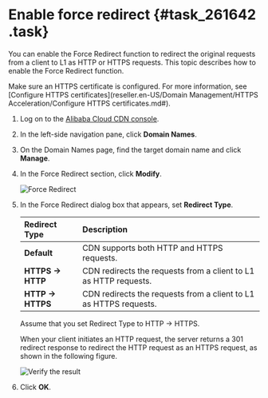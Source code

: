 # Enable force redirect {#task_261642 .task}

You can enable the Force Redirect function to redirect the original requests from a client to L1 as HTTP or HTTPS requests. This topic describes how to enable the Force Redirect function.

Make sure an HTTPS certificate is configured. For more information, see [Configure HTTPS certificates](reseller.en-US/Domain Management/HTTPS Acceleration/Configure HTTPS certificates.md#).

1.  Log on to the [Alibaba Cloud CDN console](https://partners-intl.aliyun.com/login-required#cdn).
2.  In the left-side navigation pane, click **Domain Names**.
3.  On the Domain Names page, find the target domain name and click **Manage**.
4.  In the Force Redirect section, click **Modify**. 

    ![Force Redirect](http://static-aliyun-doc.oss-cn-hangzhou.aliyuncs.com/assets/img/5136/15665313903708_en-US.png)

5.  In the Force Redirect dialog box that appears, set **Redirect Type**. 

    |Redirect Type|Description|
    |:------------|:----------|
    |**Default**|CDN supports both HTTP and HTTPS requests.|
    |**HTTPS -\> HTTP**|CDN redirects the requests from a client to L1 as HTTP requests.|
    |**HTTP -\> HTTPS**|CDN redirects the requests from a client to L1 as HTTPS requests.|

    Assume that you set Redirect Type to HTTP -\> HTTPS.

    When your client initiates an HTTP request, the server returns a 301 redirect response to redirect the HTTP request as an HTTPS request, as shown in the following figure.

    ![Verify the result](http://static-aliyun-doc.oss-cn-hangzhou.aliyuncs.com/assets/img/5136/15665313903707_en-US.png)

6.  Click **OK**.


